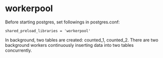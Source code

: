 # workerpool

Before starting postgres, set followings in postgres.conf:

```
shared_preload_libraries = 'workerpool'
```

In background, two tables are created: counted_1, counted_2. There are two background workers
continuously inserting data into two tables concurrently.
